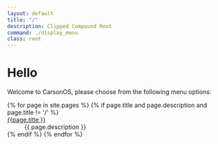 ```yaml
---
layout: default
title: "/"
description: Clipped Compound Root
command: ./display_menu
class: root
---
```

# Hello

Welcome to CarsonOS, please choose from the following menu options:
<dl>
{% for page in site.pages %}
  {% if page.title and page.description and page.title != '/' %}
  <dt>
    <a href="{{ page.url | prepend: site.baseurl }}">{{page.title }}</a>
  </dt>
  <dd>{{ page.description }}</dd>
  {% endif %}
{% endfor %}
</dl>
